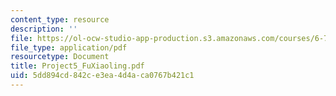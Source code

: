 ```yaml
---
content_type: resource
description: ''
file: https://ol-ocw-studio-app-production.s3.amazonaws.com/courses/6-772-compound-semiconductor-devices-spring-2003/5dd894cd842ce3ea4d4aca0767b421c1_Project5_FuXiaoling.pdf
file_type: application/pdf
resourcetype: Document
title: Project5_FuXiaoling.pdf
uid: 5dd894cd-842c-e3ea-4d4a-ca0767b421c1
---
```

